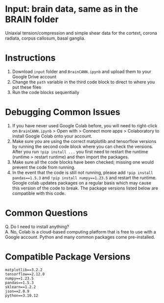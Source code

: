 # Input: brain data, same as in the BRAIN folder
Uniaxial tension/compression and simple shear data for the cortext, corona radiata, corpus callosum, basal ganglia.

# Instructions
1. Download `input` folder and `BrainCANN.ipynb` and upload them to your Google Drive account
2. Change the `path` variable in the third code block to direct to where you put these files
3. Run the code blocks sequentially

# Debugging Common Issues
1. If you have never used Google Colab before, you will need to right-click on `BrainCANN.ipynb` > Open with > Connect more apps > Colaboratory to install Google Colab onto your account.
2. Make sure you are using the correct matplotlib and tensorflow versions by running the second code block where you can check the versions. After you run `!pip install ...` you first need to restart the runtime (runtime > restart runtime) and then import the packages. 
3. Make sure all the code blocks have been checked; missing one would prevent the code from running.
4. In the event that the code is still not running, please add `!pip install pandas==1.5.3` and `!pip install numpy==1.23.5` and restart the runtime. Google colab updates packages on a regular basis which may cause this version of the code to break. The package versions listed below are compatible with this code. 

# Common Questions
Q. Do I need to install anything? \
A. No, Colab is a cloud-based computing platform that is free to use with a Google account. Python and many common packages come pre-installed.

# Compatible Package Versions
`matplotlib==3.2.2` \
`tensorflow==2.12.0` \
`numpy==1.23.5` \
`pandas==1.5.3` \
`sklearn==1.2.2` \
`json==2.0.9` \
`python==3.10.12`
